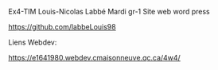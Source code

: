 
Ex4-TIM 
Louis-Nicolas Labbé
Mardi gr-1
Site web word press 

https://github.com/labbeLouis98

Liens Webdev: 

https://e1641980.webdev.cmaisonneuve.qc.ca/4w4/

